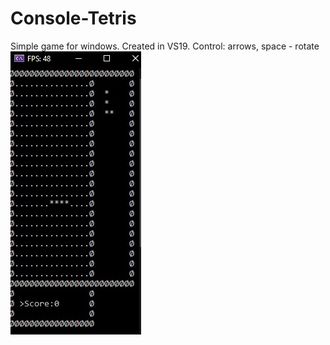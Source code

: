 # Console-Tetris

Simple game for windows. Created in VS19.
Control: arrows, space - rotate
![alt text](https://github.com/Kenteck/Console-Tetris/blob/master/example.jpg)
